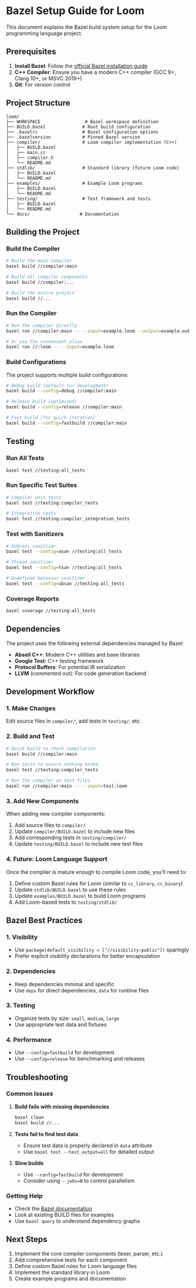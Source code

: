 # Bazel Setup Guide for Loom

This document explains the Bazel build system setup for the Loom programming language project.

## Prerequisites

1. **Install Bazel**: Follow the [official Bazel installation guide](https://bazel.build/install)
2. **C++ Compiler**: Ensure you have a modern C++ compiler (GCC 9+, Clang 10+, or MSVC 2019+)
3. **Git**: For version control

## Project Structure

```
loom/
├── WORKSPACE                 # Bazel workspace definition
├── BUILD.bazel              # Root build configuration
├── .bazelrc                 # Bazel configuration options
├── .bazelversion            # Pinned Bazel version
├── compiler/                # Loom compiler implementation (C++)
│   ├── BUILD.bazel
│   ├── main.cc
│   ├── compiler.h
│   └── README.md
├── stdlib/                  # Standard library (future Loom code)
│   ├── BUILD.bazel
│   └── README.md
├── examples/                # Example Loom programs
│   ├── BUILD.bazel
│   └── README.md
├── testing/                 # Test framework and tests
│   ├── BUILD.bazel
│   └── README.md
└── docs/                   # Documentation
```

## Building the Project

### Build the Compiler
```bash
# Build the main compiler
bazel build //compiler:main

# Build all compiler components
bazel build //compiler:...

# Build the entire project
bazel build //...
```

### Run the Compiler
```bash
# Run the compiler directly
bazel run //compiler:main -- --input=example.loom --output=example.out

# Or use the convenient alias
bazel run //:loom -- --input=example.loom
```

### Build Configurations

The project supports multiple build configurations:

```bash
# Debug build (default for development)
bazel build --config=debug //compiler:main

# Release build (optimized)
bazel build --config=release //compiler:main

# Fast build (for quick iteration)
bazel build --config=fastbuild //compiler:main
```

## Testing

### Run All Tests
```bash
bazel test //testing:all_tests
```

### Run Specific Test Suites
```bash
# Compiler unit tests
bazel test //testing:compiler_tests

# Integration tests
bazel test //testing:compiler_integration_tests
```

### Test with Sanitizers
```bash
# Address sanitizer
bazel test --config=asan //testing:all_tests

# Thread sanitizer  
bazel test --config=tsan //testing:all_tests

# Undefined behavior sanitizer
bazel test --config=ubsan //testing:all_tests
```

### Coverage Reports
```bash
bazel coverage //testing:all_tests
```

## Dependencies

The project uses the following external dependencies managed by Bazel:

- **Abseil C++**: Modern C++ utilities and base libraries
- **Google Test**: C++ testing framework
- **Protocol Buffers**: For potential IR serialization
- **LLVM** (commented out): For code generation backend

## Development Workflow

### 1. Make Changes
Edit source files in `compiler/`, add tests in `testing/`, etc.

### 2. Build and Test
```bash
# Quick build to check compilation
bazel build //compiler:main

# Run tests to ensure nothing broke
bazel test //testing:compiler_tests

# Run the compiler on test files
bazel run //compiler:main -- --input=test.loom
```

### 3. Add New Components

When adding new compiler components:

1. Add source files to `compiler/`
2. Update `compiler/BUILD.bazel` to include new files
3. Add corresponding tests in `testing/compiler/`
4. Update `testing/BUILD.bazel` to include new test files

### 4. Future: Loom Language Support

Once the compiler is mature enough to compile Loom code, you'll need to:

1. Define custom Bazel rules for Loom (similar to `cc_library`, `cc_binary`)
2. Update `stdlib/BUILD.bazel` to use these rules
3. Update `examples/BUILD.bazel` to build Loom programs
4. Add Loom-based tests to `testing/stdlib/`

## Bazel Best Practices

### 1. Visibility
- Use `package(default_visibility = ["//visibility:public"])` sparingly
- Prefer explicit visibility declarations for better encapsulation

### 2. Dependencies
- Keep dependencies minimal and specific
- Use `deps` for direct dependencies, `data` for runtime files

### 3. Testing
- Organize tests by size: `small`, `medium`, `large`
- Use appropriate test data and fixtures

### 4. Performance
- Use `--config=fastbuild` for development
- Use `--config=release` for benchmarking and releases

## Troubleshooting

### Common Issues

1. **Build fails with missing dependencies**
   ```bash
   bazel clean
   bazel build //...
   ```

2. **Tests fail to find test data**
   - Ensure test data is properly declared in `data` attribute
   - Use `bazel test --test_output=all` for detailed output

3. **Slow builds**
   - Use `--config=fastbuild` for development
   - Consider using `--jobs=N` to control parallelism

### Getting Help

- Check the [Bazel documentation](https://bazel.build/docs)
- Look at existing BUILD files for examples
- Use `bazel query` to understand dependency graphs

## Next Steps

1. Implement the core compiler components (lexer, parser, etc.)
2. Add comprehensive tests for each component
3. Define custom Bazel rules for Loom language files
4. Implement the standard library in Loom
5. Create example programs and documentation
